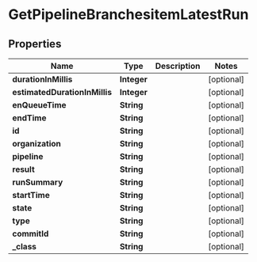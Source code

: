 
# GetPipelineBranchesitemLatestRun

## Properties
Name | Type | Description | Notes
------------ | ------------- | ------------- | -------------
**durationInMillis** | **Integer** |  |  [optional]
**estimatedDurationInMillis** | **Integer** |  |  [optional]
**enQueueTime** | **String** |  |  [optional]
**endTime** | **String** |  |  [optional]
**id** | **String** |  |  [optional]
**organization** | **String** |  |  [optional]
**pipeline** | **String** |  |  [optional]
**result** | **String** |  |  [optional]
**runSummary** | **String** |  |  [optional]
**startTime** | **String** |  |  [optional]
**state** | **String** |  |  [optional]
**type** | **String** |  |  [optional]
**commitId** | **String** |  |  [optional]
**_class** | **String** |  |  [optional]




